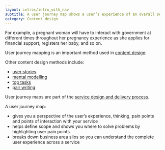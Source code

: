 ```yaml
---
layout: intros/intro_with_nav
subtitle: A user journey map shows a user’s experience of an overall service.
category: Content design
---
```

For example, a pregnant woman will have to interact with government at different times throughout her pregnancy experience as she applies for financial support, registers her baby, and so on.

User journey mapping is an important method used in [content design](/creating-user-centred-content/content-design/)

Other content design methods include:
- [user stories](/creating-user-centred-content/content-design/user-stories/)
- [mental modelling](/creating-user-centred-content/content-design/mental-modelling/)
- [top tasks](/creating-user-centred-content/content-design/top-tasks/)
- [pair writing](/creating-user-centred-content/content-design/pair-writing)

User journey maps are part of the [service design and delivery process](/service-design-delivery-process/).

A user journey map:
- gives you a perspective of the user’s experience, thinking, pain points and points of interaction with your service
- helps define scope and shows you where to solve problems by highlighting user pain points
- breaks down business area silos so you can understand the complete user experience across a service
